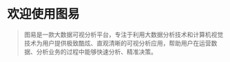 # 欢迎使用图易

> 图易是一款大数据可视分析平台，专注于利用大数据分析技术和计算机视觉技术为用户提供极致酷炫、直观清晰的可视分析应用，帮助用户在运营数据、分析业务的过程中能够快速分析、精准决策。


